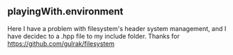 ## playingWith.environment
Here I have a problem with filesystem's header system management, and I have decidec to a .hpp file to my include folder. Thanks for https://github.com/gulrak/filesystem
